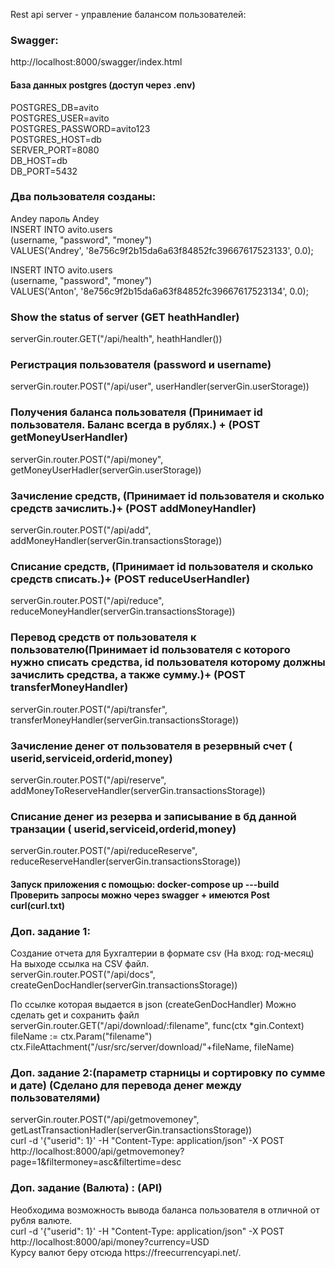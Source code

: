 Rest api server - управление балансом пользователей:

<h3>Swagger:</h3>
http://localhost:8000/swagger/index.html

<h4>База данных postgres (доступ через .env)</h4>
POSTGRES_DB=avito <br>
POSTGRES_USER=avito  <br>
POSTGRES_PASSWORD=avito123 <br>
POSTGRES_HOST=db <br>
SERVER_PORT=8080 <br>
DB_HOST=db <br>
DB_PORT=5432 <br>

<h3>Два пользователя созданы:</h4>

Andey пароль Andey <br>
INSERT INTO avito.users <br>
(username, "password", "money") <br>
VALUES('Andrey', '8e756c9f2b15da6a63f84852fc39667617523133', 0.0);

INSERT INTO avito.users<br>
(username, "password", "money")<br>
VALUES('Anton', '8e756c9f2b15da6a63f84852fc39667617523134', 0.0);<br>

<h3>Show the status of server (GET heathHandler)</h3>
 serverGin.router.GET("/api/health", heathHandler())

<h3>Регистрация пользователя (password и username)</h3>
 serverGin.router.POST("/api/user", userHandler(serverGin.userStorage))

<h3>Получения баланса пользователя (Принимает id пользователя. Баланс всегда в рублях.) + (POST getMoneyUserHandler) </h3>
 serverGin.router.POST("/api/money", getMoneyUserHadler(serverGin.userStorage))

<h3>Зачисление средств,  (Принимает id пользователя и сколько средств зачислить.)+ (POST addMoneyHandler)</h3>
 serverGin.router.POST("/api/add", addMoneyHandler(serverGin.transactionsStorage))

<h3>Списание средств, (Принимает id пользователя и сколько средств списать.)+  (POST reduceUserHandler)</h3>
 serverGin.router.POST("/api/reduce", reduceMoneyHandler(serverGin.transactionsStorage))

<h3>Перевод средств от пользователя к пользователю(Принимает id пользователя с которого нужно списать средства, id пользователя которому должны зачислить средства, а также сумму.)+ (POST transferMoneyHandler)</h3>
 serverGin.router.POST("/api/transfer", transferMoneyHandler(serverGin.transactionsStorage))
	
   
<h3>Зачисление денег от пользователя в резервный счет ( userid,serviceid,orderid,money)</h3>
 serverGin.router.POST("/api/reserve", addMoneyToReserveHandler(serverGin.transactionsStorage))

<h3>Списание денег из резерва и записывание в бд данной транзации ( userid,serviceid,orderid,money)</h3>
 serverGin.router.POST("/api/reduceReserve", reduceReserveHandler(serverGin.transactionsStorage))


<h4>Запуск приложения с помощью: docker-compose up ---build <br>
 Проверить запросы можно через swagger + имеются Post curl(curl.txt) <br></h4>


<h3>Доп. задание 1:</h3>
 Создание  отчета для Бухгалтерии в формате csv (На вход: год-месяц) На выходе ссылка на CSV файл. <br>
 serverGin.router.POST("/api/docs", createGenDocHandler(serverGin.transactionsStorage))

 По ссылке которая выдается в json (createGenDocHandler) Можно сделать get и сохранить файл <br>
 serverGin.router.GET("/api/download/:filename", func(ctx *gin.Context)  <br>
	fileName := ctx.Param("filename") <br>
	ctx.FileAttachment("/usr/src/server/download/"+fileName, fileName) <br>


<h3>Доп. задание 2:(параметр старницы и сортировку по сумме и дате) (Сделано для перевода денег между пользователями)</h3>
serverGin.router.POST("/api/getmovemoney", getLastTransactionHadler(serverGin.transactionsStorage)) <br>
curl -d '{"userid": 1}' -H "Content-Type: application/json" -X POST http://localhost:8000/api/getmovemoney?page=1&filtermoney=asc&filtertime=desc

<h3>Доп. задание (Валюта) : (API)</h3>
Необходима возможность вывода баланса пользователя в отличной от рубля валюте. <br>
curl -d '{"userid": 1}' -H "Content-Type: application/json" -X POST http://localhost:8000/api/money?currency=USD <br>
Курсу валют беру отсюда https://freecurrencyapi.net/.


